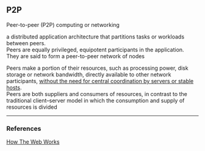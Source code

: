 


## P2P

Peer-to-peer (P2P) computing or networking

a distributed application architecture that partitions tasks or workloads between peers.   
Peers are equally privileged, equipotent participants in the application.   
They are said to form a peer-to-peer network of nodes

Peers make a portion of their resources, such as processing power, disk storage or network bandwidth, directly available to other network participants, <u>without the need for central coordination by servers or stable hosts</u>.  
Peers are both suppliers and consumers of resources, in contrast to the traditional client–server model in which the consumption and supply of resources is divided


---


### References
[How The Web Works](https://tryhackme.com/module/how-the-web-works)    
